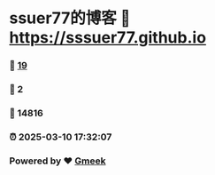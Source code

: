 # ssuer77的博客 :link: https://sssuer77.github.io 
### :page_facing_up: [19](https://sssuer77.github.io/tag.html) 
### :speech_balloon: 2 
### :hibiscus: 14816 
### :alarm_clock: 2025-03-10 17:32:07 
### Powered by :heart: [Gmeek](https://github.com/Meekdai/Gmeek)
